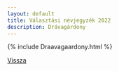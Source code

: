 ```yaml
---
layout: default
title: Választási névjegyzék 2022
description: Drávagárdony
---
```


{% include Draavagaardony.html %}

[Vissza](./)